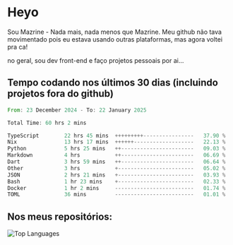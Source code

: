 # Heyo

Sou Mazrine - Nada mais, nada menos que Mazrine.
Meu github não tava movimentado pois eu estava usando outras plataformas, mas agora voltei pra ca!

no geral, sou dev front-end e faço projetos pessoais por ai...


## Tempo codando nos últimos 30 dias (incluindo projetos fora do github)
<!--START_SECTION:waka-->

```rust
From: 23 December 2024 - To: 22 January 2025

Total Time: 60 hrs 2 mins

TypeScript        22 hrs 45 mins  +++++++++----------------   37.90 %
Nix               13 hrs 17 mins  ++++++-------------------   22.13 %
Python            5 hrs 25 mins   ++-----------------------   09.03 %
Markdown          4 hrs           ++-----------------------   06.69 %
Dart              3 hrs 59 mins   ++-----------------------   06.64 %
Other             3 hrs           +------------------------   05.02 %
JSON              2 hrs 21 mins   +------------------------   03.93 %
Bash              1 hr 23 mins    +------------------------   02.33 %
Docker            1 hr 2 mins     -------------------------   01.74 %
TOML              36 mins         -------------------------   01.01 %
```

<!--END_SECTION:waka-->

<!--
**Mazrine/Mazrine** is a ✨ _special_ ✨ repository because its `README.md` (this file) appears on your GitHub profile.

Here are some ideas to get you started:

- 🔭 I’m currently working on ...
- 🌱 I’m currently learning ...
- 👯 I’m looking to collaborate on ...
- 🤔 I’m looking for help with ...
- 💬 Ask me about ...
- 📫 How to reach me: ...
- 😄 Pronouns: ...
- ⚡ Fun fact: ...
-->


## Nos meus repositórios:

![Top Languages](https://github-readme-stats.vercel.app/api/top-langs/?username=mazrine&theme=tokyonight&layout=donut&langs_count=10&locale=pt-br)

